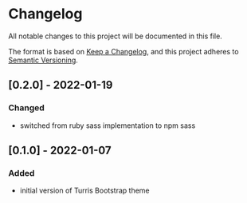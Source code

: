 # Changelog
All notable changes to this project will be documented in this file.

The format is based on [Keep a Changelog](https://keepachangelog.com/en/1.0.0/),
and this project adheres to [Semantic Versioning](https://semver.org/spec/v2.0.0.html).

## [0.2.0] - 2022-01-19
### Changed
- switched from ruby sass implementation to npm sass


## [0.1.0] - 2022-01-07
### Added
- initial version of Turris Bootstrap theme

